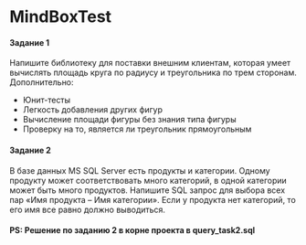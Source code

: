 # MindBoxTest
#### Задание 1

Напишите библиотеку для поставки внешним клиентам, которая умеет вычислять площадь круга по радиусу и треугольника по трем сторонам. Дополнительно:
- Юнит-тесты
- Легкость добавления других фигур
- Вычисление площади фигуры без знания типа фигуры
- Проверку на то, является ли треугольник прямоугольным

#### Задание 2

В базе данных MS SQL Server есть продукты и категории. Одному продукту может соответствовать много категорий, в одной категории может быть много продуктов.
Напишите SQL запрос для выбора всех пар «Имя продукта – Имя категории». Если у продукта нет категорий, то его имя все равно должно выводиться.


#### PS: Решение по заданию 2 в корне проекта в query_task2.sql